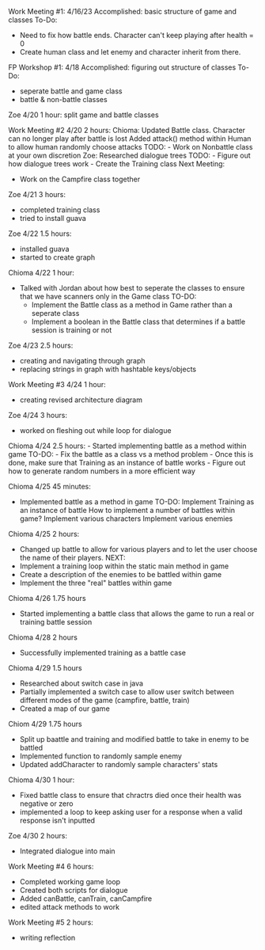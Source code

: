 Work Meeting #1: 4/16/23
Accomplished: basic structure of game and classes
To-Do:
- Need to fix how battle ends. Character can't keep playing after health = 0
- Create human class and let enemy and character inherit from there.

FP Workshop #1: 4/18
Accomplished: figuring out structure of classes
To-Do:
- seperate battle and game class
- battle & non-battle classes

Zoe 4/20 1 hour:
split game and battle classes

Work Meeting #2 4/20 2 hours:
Chioma: 
    Updated Battle class. Character can no longer play after battle is lost
    Added attack() method within Human to allow human randomly choose attacks
    TODO: 
    - Work on Nonbattle class at your own discretion
Zoe:
    Researched dialogue trees
    TODO:
    - Figure out how dialogue trees work
    - Create the Training class
Next Meeting:
- Work on the Campfire class together

Zoe 4/21 3 hours:
- completed training class
- tried to install guava

Zoe 4/22 1.5 hours:
- installed guava
- started to create graph

Chioma 4/22 1 hour:
- Talked with Jordan about how best to seperate the classes to ensure that we have scanners only in the Game class
    TO-DO:
    - Implement the Battle class as a method in Game rather than a seperate class
    - Implement a boolean in the Battle class that determines if a battle session is training or not

Zoe 4/23 2.5 hours:
- creating and navigating through graph
- replacing strings in graph with hashtable keys/objects

Work Meeting #3 4/24 1 hour:
- creating revised architecture diagram

Zoe 4/24 3 hours:
- worked on fleshing out while loop for dialogue

Chioma 4/24 2.5 hours:
    - Started implementing battle as a method within game
    TO-DO:
    - Fix the battle as a class vs a method problem
    - Once this is done, make sure that Training as an instance of battle works
    - Figure out how to generate random numbers in a more efficient way

Chioma 4/25 45 minutes:
- Implemented battle as a method in game
    TO-DO:
    Implement Training as an instance of battle 
    How to implement a number of battles within game?
    Implement various characters
    Implement various enemies

Chioma 4/25 2 hours:
- Changed up battle to allow for various players and to let the user choose the name of their players.
NEXT:
- Implement a training loop within the static main method in game
- Create a description of the enemies to be battled within game 
- Implement the three "real" battles within game

Chioma 4/26 1.75 hours
- Started implementing a battle class that allows the game to run a real or training battle session

Chioma 4/28 2 hours
- Successfully implemented training as a battle case

Chioma 4/29 1.5 hours
- Researched about switch case in java
- Partially implemented a switch case to allow user switch between different modes of the game (campfire, battle, train)
- Created a map of our game

Chiom 4/29 1.75 hours
- Split up baattle and training and modified battle to take in enemy to be battled
- Implemented function to randomly sample enemy
- Updated addCharacter to randomly sample characters' stats

Chioma 4/30 1 hour:
- Fixed battle class to ensure that chractrs died once their health was negative or zero
- implemented a loop to keep asking user for a response when a valid response isn't inputted

Zoe 4/30 2 hours:
 - Integrated dialogue into main

Work Meeting #4 6 hours:
- Completed working game loop
- Created both scripts for dialogue
- Added canBattle, canTrain, canCampfire
- edited attack methods to work

Work Meeting #5 2 hours:
- writing reflection